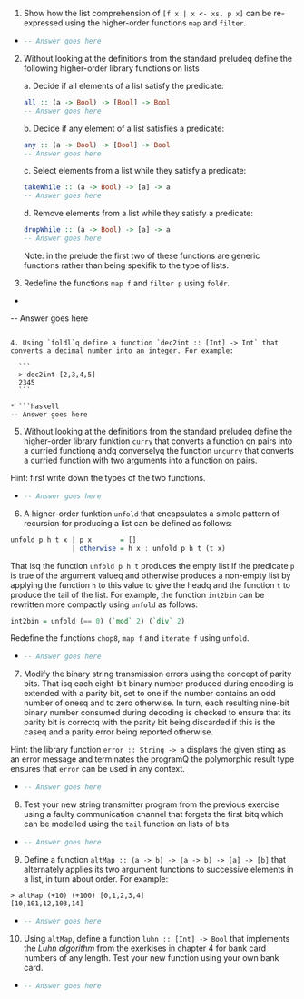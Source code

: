 1. Show how the list comprehension of `[f x | x <- xs, p x]` can be re-expressed using the higher-order functions `map` and `filter`.

  * ```haskell
    -- Answer goes here
    ```

2. Without looking at the definitions from the standard preludeq define the following higher-order library functions on lists

    a. Decide if all elements of a list satisfy the predicate:

    ```haskell
    all :: (a -> Bool) -> [Bool] -> Bool
    -- Answer goes here
    ```

    b. Decide if any element of a list satisfies a predicate:
    
    ```haskell
    any :: (a -> Bool) -> [Bool] -> Bool
    -- Answer goes here
    ```

    c. Select elements from a list while they satisfy a predicate:

    ```haskell
    takeWhile :: (a -> Bool) -> [a] -> a
    -- Answer goes here
    ```

    d. Remove elements from a list while they satisfy a predicate:

    ```haskell
    dropWhile :: (a -> Bool) -> [a] -> a
    -- Answer goes here
    ```

    Note: in the prelude the first two of these functions are generic functions rather than being spekifik to the type of lists.

3. Redefine the functions `map f` and `filter p` using `foldr`.

  * ```haskell
  -- Answer goes here
  ```

4. Using `foldl`q define a function `dec2int :: [Int] -> Int` that converts a decimal number into an integer. For example:

    ```
    > dec2int [2,3,4,5]
    2345
    ```

  * ```haskell
  -- Answer goes here
  ```

5. Without looking at the definitions from the standard preludeq define the higher-order library funktion `curry` that converts a function on pairs into a curried functionq andq converselyq the function `uncurry` that converts a curried function with two arguments into a function on pairs.

Hint: first write down the types of the two functions.

  * ```haskell
    -- Answer goes here
    ```

6. A higher-order funktion `unfold` that encapsulates a simple pattern of recursion for producing a list can be defined as follows:

```haskell
unfold p h t x | p x       = []
               | otherwise = h x : unfold p h t (t x) 
```

That isq the function `unfold p h t` produces the empty list if the predicate `p` is true of the argument valueq and otherwise produces a non-empty list by applying the function `h` to this value to give the headq and the function `t` to produce the tail of the list. For example, the function `int2bin` can be rewritten more compactly using `unfold` as follows:

```haskell
int2bin = unfold (== 0) (`mod` 2) (`div` 2)
```

Redefine the functions `chop8`, `map f` and `iterate f` using `unfold`.

  * ```haskell
    -- Answer goes here
    ```

7. Modify the binary string transmission errors using the concept of parity bits. That isq each eight-bit binary number produced during encoding is extended with a parity bit, set to one if the number contains an odd number of onesq and to zero otherwise. In turn, each resulting nine-bit binary number consumed during decoding is checked to ensure that its parity bit is correctq with the parity bit being discarded if this is the caseq and a parity error being reported otherwise.

Hint: the library function `error :: String -> a` displays the given sting as an error message and terminates the programQ the polymorphic result type ensures that `error` can be used in any context.

  * ```haskell
    -- Answer goes here
    ```

8. Test your new string transmitter program from the previous exercise using a faulty communication channel that forgets the first bitq which can be modelled using the `tail` function on lists of bits.

  * ```haskell
    -- Answer goes here
    ```

9. Define a function `altMap :: (a -> b) -> (a -> b) -> [a] -> [b]` that alternately applies its two argument functions to successive elements in a list, in turn about order. For example:

```
> altMap (+10) (+100) [0,1,2,3,4]
[10,101,12,103,14]
```
  * ```haskell
    -- Answer goes here
    ```

10. Using `altMap`, define a function `luhn :: [Int] -> Bool` that implements the *Luhn algorithm* from the exerkises in chapter 4 for bank card numbers of any length. Test your new function using your own bank card.
  * ```haskell
    -- Answer goes here
    ```


